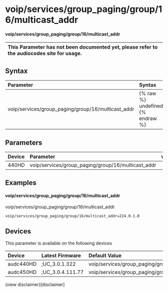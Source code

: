 ﻿---
description: voip/services/group_paging/group/16/multicast_addr
search: false
---

# voip/services/group_paging/group/16/multicast_addr

#### voip/services/group_paging/group/16/multicast_addr


| This Parameter has not been documented yet, please refer to the audiocodes site for usage.  |
| :--- |

## Syntax
| Parameter | Syntax |
| :--- | :--- |
|voip/services/group_paging/group/16/multicast_addr | {% raw %} undefined {% endraw %} |

## Parameters
|Device|Parameter|value|Description|
|:---|:---|:---|:---|
| 440HD | voip/services/group_paging/group/16/multicast_addr |  |  |

## Examples
#### voip/services/group_paging/group/16/multicast_addr

voip/services/group_paging/group/16/multicast_addr

```
voip/services/group_paging/group/16/multicast_addr=224.0.1.0
```

## Devices
This parameter is available on the following devices

| Device | Latest Firmware | Default Value |
|:---|:---|:---|
| audc440HD | ;UC_3.0.1.322 | voip/services/group_paging/group/16/multicast_addr=224.0.1.0 
| audc450HD | ;UC_3.0.4.111.77 | voip/services/group_paging/group/16/multicast_addr=224.0.1.0 

(view disclaimer)[disclaimer]
